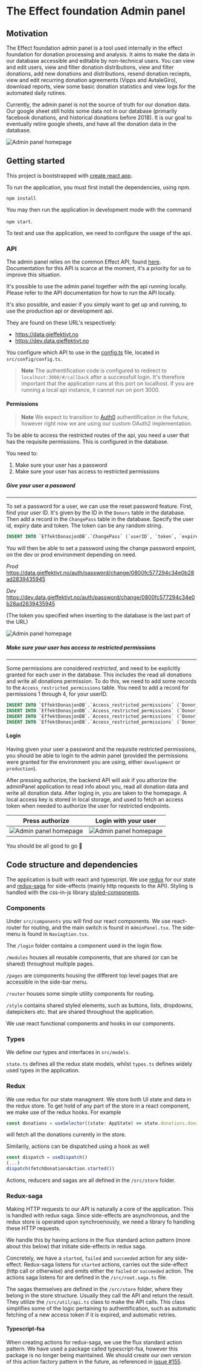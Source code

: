 # The Effect foundation Admin panel

## Motivation

The Effect foundation admin panel is a tool used internally in the effect foundation for donation processing and analysis. It aims to make the data in our database accessible and editable by non-technical users. You can view and edit users, view and filter donation distributions, view and filter donations, add new donations and distributions, resend donation reciepts, view and edit recurring donation agreements (Vipps and AvtaleGiro), download reports, view some basic donation statistics and view logs for the automated daily rutines.

Currently, the admin panel is not the source of truth for our donation data. Our google sheet still holds some data not in our database (primarily facebook donations, and historical donations before 2018). It is our goal to eventually retire google sheets, and have all the donation data in the database.

![Admin panel homepage](docs/homepage.png)

## Getting started

This project is bootstrapped with [create react app](https://create-react-app.dev/).

To run the application, you must first install the dependencies, using npm.

``` npm install ```

You may then run the application in development mode with the command

``` npm start ```.

To test and use the application, we need to configure the usage of the api.

### API

The admin panel relies on the common Effect API, found [here](https://github.com/stiftelsen-effekt/effekt-backend). Documentation for this API is scarce at the moment, it's a priority for us to improve this situation.

It's possible to use the admin panel together with the api running locally. Please refer to the API documentation for how to run the API locally.

It's also possible, and easier if you simply want to get up and running, to use the production api or development api.

They are found on these URL's respectively:

* https://data.gieffektivt.no
* https://dev.data.gieffektivt.no

You configure which API to use in the [config.ts](src/config/config.ts) file, located in `src/config/config.ts`.

> **Note** The authentification code is configured to redirect to `localhost:3000/#/callback` after a successfull login. It's therefore important that the application runs at this port on localhost. If you are running a local api instance, it cannot run on port 3000.

#### Permissions

> **Note** We expect to transition to [Auth0](https://auth0.com/) authentification in the future, however right now we are using our custom OAuth2 implementation.

To be able to access the restricted routes of the api, you need a user that has the requisite permissions. This is configured in the database.

You need to:

1. Make sure your user has a password
2. Make sure your user has access to restricted permissions

##### Give your user a password

---

To set a password for a user, we can use the reset password feature. First, find your user ID. It's given by the ID in the `Donors` table in the database. Then add a record in the `ChangePass` table in the database. Specify the user id, expiry date and token. The token can be any random string.

```sql
INSERT INTO `EffektDonasjonDB`.`ChangePass` (`userID`, `token`, `expires`) VALUES ('27', '0800fc577294c34e0b28ad2839435945', '2021-11-10');
```

You will then be able to set a password using the change password enpoint, on the dev or prod environment depending on need.

*Prod* https://data.gieffektivt.no/auth/password/change/0800fc577294c34e0b28ad2839435945

*Dev* https://dev.data.gieffektivt.no/auth/password/change/0800fc577294c34e0b28ad2839435945

(The token you specified when inserting to the database is the last part of the URL)

![Admin panel homepage](docs/change_pass.png)

##### Make sure your user has access to restricted permissions

---

Some permissions are considered *restricted*, and need to be explicitly granted for each user in the database. This includes the read all donations and write all donations permission. To do this, we need to add some records to the `Access_restricted_permissions` table. You need to add a record for permissions 1 through 4, for your userID.

```sql
INSERT INTO `EffektDonasjonDB`.`Access_restricted_permissions` (`Donor_ID`, `Permission_ID`) VALUES ('27', '1');
INSERT INTO `EffektDonasjonDB`.`Access_restricted_permissions` (`Donor_ID`, `Permission_ID`) VALUES ('27', '2');
INSERT INTO `EffektDonasjonDB`.`Access_restricted_permissions` (`Donor_ID`, `Permission_ID`) VALUES ('27', '3');
INSERT INTO `EffektDonasjonDB`.`Access_restricted_permissions` (`Donor_ID`, `Permission_ID`) VALUES ('27', '4');
```

#### Login

Having given your user a password and the requisite restricted permissions, you should be able to login to the admin panel (provided the permissions were granted for the environment you are using, either `development` or `production`).

After pressing authorize, the backend API will ask if you athorize the adminPanel application to read info about you, read all donation data and write all donation data. After loging in, you are taken to the homepage. A local access key is stored in local storage, and used to fetch an access token when needed to authorize the user for restricted endpoints.

| Press authorize  | Login with your user |
| ------------- | ------------- |
| ![Admin panel homepage](docs/authorize.png) | ![Admin panel homepage](docs/login.png)  |

You should be all good to go 🎉

## Code structure and dependencies

The application is built with react and typescript. We use [redux](https://redux.js.org/) for our state and [redux-saga](https://redux-saga.js.org/) for side-effects (mainly http requests to the API). Styling is handled with the css-in-js library [styled-components](https://styled-components.com/).

### Components

Under `src/components` you will find our react components. We use react-router for routing, and the main switch is found in `AdminPanel.tsx`. The side-menu is found in `Naviagtion.tsx`.

The `/login` folder contains a component used in the login flow.

`/modules` houses all reusable components, that are shared (or can be shared) throughout multiple pages.

`/pages` are components housing the different top level pages that are accessible in the side-bar menu.

`/router` houses some simple utility components for routing.

`/style` contains shared styled elements, such as buttons, lists, dropdowns, datepickers etc. that are shared throughout the application.

We use react functional components and hooks in our components. 

### Types

We define our types and interfaces in `src/models`.

`state.ts` defines all the redux state models, whilst `types.ts` defines widely used types in the application.

### Redux

We use redux for our state managment. We store both UI state and data in the redux store. To get hold of any part of the store in a react component, we make use of the redux hooks. For example

```typescript
const donations = useSelector((state: AppState) => state.donations.donations)
```

will fetch all the donations currently in the store.

Similarily, actions can be dispatched using a hook as well

```typescript
const dispatch = useDispatch()
(...)
dispatch(fetchDonationsAction.started())
```

Actions, reducers and sagas are all defined in the `/src/store` folder.

### Redux-saga

Making HTTP requests to our API is naturally a core of the application. This is handled with redux saga. Since side-effects are asynchronous, and the redux store is operated upon synchroenously, we need a library fo handling these HTTP requests.

We handle this by having actions in the flux standard action pattern (more about this below) that initiate side-effects in redux saga.

Concretely, we have a `started`, `failed` and `succeeded` action for any side-effect. Redux-saga listens for `started` actions, carries out the side-effect (http call or otherwise) and emits either the `failed` or `succeeded` action. The actions saga listens for are defined in the `/src/root.saga.ts` file.

The sagas themselves are defined in the `/src/store` folder, where they belong in the store structure. Usually they call the API and return the result. They utilize the `/src/util/api.ts` class to make the API calls. This class simplifies some of the logic pertaining to authentification, such as automatic fetching of a new access token if it is expired, and automatic retries.

#### Typescript-fsa

When creating actions for redux-saga, we use the flux standard action pattern. We have used a package called typescript-fsa, however this package is no longer being maintained. We should create our own version of this action factory pattern in the future, as referenced in [issue #155](https://github.com/stiftelsen-effekt/effekt-admin/issues/155).